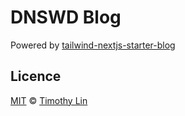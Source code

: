 # DNSWD Blog

Powered by [tailwind-nextjs-starter-blog](https://github.com/timlrx/tailwind-nextjs-starter-blog/blob/master/LICENSE)

## Licence

[MIT](https://github.com/timlrx/tailwind-nextjs-starter-blog/blob/master/LICENSE) © [Timothy Lin](https://www.timrlx.com)
